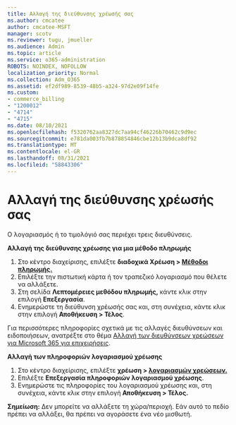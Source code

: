```yaml
---
title: Αλλαγή της διεύθυνσης χρέωσής σας
ms.author: cmcatee
author: cmcatee-MSFT
manager: scotv
ms.reviewer: tugu, jmueller
ms.audience: Admin
ms.topic: article
ms.service: o365-administration
ROBOTS: NOINDEX, NOFOLLOW
localization_priority: Normal
ms.collection: Adm_O365
ms.assetid: ef2df989-8539-48b5-a324-97d2e09f14fe
ms.custom:
- commerce_billing
- "1200012"
- "4714"
- "4715"
ms.date: 08/10/2021
ms.openlocfilehash: f5320762aa8327dc7aa94cf46226b70462c9d9ec
ms.sourcegitcommit: e781da003fb7b878854846cbe12b13b9dca8df92
ms.translationtype: MT
ms.contentlocale: el-GR
ms.lasthandoff: 08/31/2021
ms.locfileid: "58843306"
---
```

# <a name="change-your-billing-address"></a>Αλλαγή της διεύθυνσης χρέωσής σας

Ο λογαριασμός ή το τιμολόγιό σας περιέχει τρεις διευθύνσεις.

**Αλλαγή της διεύθυνσης χρέωσης για μια μέθοδο πληρωμής**

1. Στο κέντρο διαχείρισης, επιλέξτε **διαδοχικά Χρέωση > [Μέθοδοι πληρωμής.](https://go.microsoft.com/fwlink/p/?linkid=2018806)**
2. Επιλέξτε την πιστωτική κάρτα ή τον τραπεζικό λογαριασμό που θέλετε να αλλάξετε.
3. Στη σελίδα **Λεπτομέρειες μεθόδου πληρωμής,** κάντε κλικ στην επιλογή **Επεξεργασία**.
4. Ενημερώστε τη διεύθυνση χρέωσής σας και, στη συνέχεια, κάντε κλικ στην επιλογή **Αποθήκευση > Τέλος**.

Για περισσότερες πληροφορίες σχετικά με τις αλλαγές διευθύνσεων και ειδοποιήσεων, ανατρέξτε στο θέμα [Αλλαγή των διευθύνσεων χρεώσεων για Microsoft 365 για επιχειρήσεις](https://docs.microsoft.com/microsoft-365/commerce/billing-and-payments/change-your-billing-addresses).

**Αλλαγή των πληροφοριών λογαριασμού χρέωσης**

1. Στο κέντρο διαχείρισης, επιλέξτε **χρέωση > [λογαριασμών χρεώσεων.](https://admin.microsoft.com/Adminportal/Home?source=applauncher#/BillingAccounts/billing-accounts)**
2. Επιλέξτε **Επεξεργασία πληροφοριών λογαριασμού χρέωσης**.
3. Ενημερώστε τις πληροφορίες του λογαριασμού χρέωσης και, στη συνέχεια, κάντε κλικ στην επιλογή **Αποθήκευση > Τέλος.**

**Σημείωση:** Δεν μπορείτε να αλλάξετε τη χώρα/περιοχή. Εάν αυτό το πεδίο πρέπει να αλλάξει, θα πρέπει να αγοράσετε ένα νέο μισθωτή.
